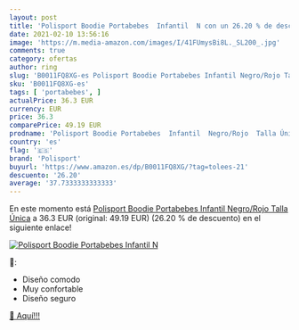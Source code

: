 ```yaml
---
layout: post
title: 'Polisport Boodie Portabebes  Infantil  N con un 26.20 % de descuento'
date: 2021-02-10 13:56:16
image: 'https://m.media-amazon.com/images/I/41FUmysBi8L._SL200_.jpg'
comments: true
category: ofertas
author: ring
slug: 'B0011FQ8XG-es Polisport Boodie Portabebes Infantil Negro/Rojo Talla Única'
sku: 'B0011FQ8XG-es'
tags: [ 'portabebes', ]
actualPrice: 36.3 EUR
currency: EUR
price: 36.3
comparePrice: 49.19 EUR
prodname: 'Polisport Boodie Portabebes  Infantil  Negro/Rojo  Talla Única'
country: 'es'
flag: '🇪🇸'
brand: 'Polisport'
buyurl: 'https://www.amazon.es/dp/B0011FQ8XG/?tag=tolees-21'
descuento: '26.20'
average: '37.7333333333333'
---
```


En este momento está [Polisport Boodie Portabebes  Infantil  Negro/Rojo  Talla Única](https://www.amazon.es/dp/B0011FQ8XG/?tag=tolees-21) a 36.3 EUR (original: 49.19 EUR) (26.20 %  de descuento) en el siguiente enlace!

[![Polisport Boodie Portabebes  Infantil  N](https://m.media-amazon.com/images/I/41FUmysBi8L._SL200_.jpg)](https://www.amazon.es/dp/B0011FQ8XG/?tag=tolees-21)

🔎:

- Diseño comodo
- Muy confortable
- Diseño seguro

[🛒 Aquí!!!](https://www.amazon.es/dp/B0011FQ8XG/?tag=tolees-21)
